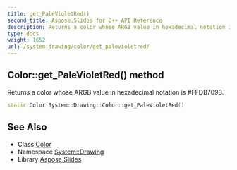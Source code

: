 ```yaml
---
title: get_PaleVioletRed()
second_title: Aspose.Slides for C++ API Reference
description: Returns a color whose ARGB value in hexadecimal notation is #FFDB7093.
type: docs
weight: 1652
url: /system.drawing/color/get_palevioletred/
---
```

## Color::get_PaleVioletRed() method


Returns a color whose ARGB value in hexadecimal notation is #FFDB7093.

```cpp
static Color System::Drawing::Color::get_PaleVioletRed()
```

## See Also

* Class [Color](../)
* Namespace [System::Drawing](../../)
* Library [Aspose.Slides](../../../)